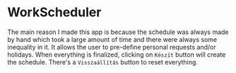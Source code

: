 # WorkScheduler

The main reason I made this app is because the schedule was always made by hand which took a large amount of time and there were always some inequality in it.
It allows the user to pre-define personal requests and/or holidays.
When everything is finalized, clicking on `Készít` button will create the schedule.
There's a `Visszaállítás` button to reset everything.
